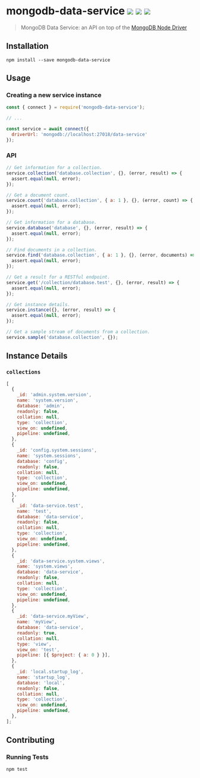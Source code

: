 # mongodb-data-service [![][workflow_img]][workflow_url] [![][npm_img]][npm_url] [![][dependabot_img]][dependabot_url]

> MongoDB Data Service: an API on top of the [MongoDB Node Driver][driver]

## Installation

```
npm install --save mongodb-data-service
```

## Usage

### Creating a new service instance

```javascript
const { connect } = require('mongodb-data-service');

// ...

const service = await connect({
  driverUrl: 'mongodb://localhost:27018/data-service'
});
```

### API

```javascript
// Get information for a collection.
service.collection('database.collection', {}, (error, result) => {
  assert.equal(null, error);
});

// Get a document count.
service.count('database.collection', { a: 1 }, {}, (error, count) => {
  assert.equal(null, error);
});

// Get information for a database.
service.database('database', {}, (error, result) => {
  assert.equal(null, error);
});

// Find documents in a collection.
service.find('database.collection', { a: 1 }, {}, (error, documents) => {
  assert.equal(null, error);
});

// Get a result for a RESTful endpoint.
service.get('/collection/database.test', {}, (error, result) => {
  assert.equal(null, error);
});

// Get instance details.
service.instance({}, (error, result) => {
  assert.equal(null, error);
});

// Get a sample stream of documents from a collection.
service.sample('database.collection', {});
```

## Instance Details

### `collections`

```javascript
[
  {
    _id: 'admin.system.version',
    name: 'system.version',
    database: 'admin',
    readonly: false,
    collation: null,
    type: 'collection',
    view_on: undefined,
    pipeline: undefined,
  },
  {
    _id: 'config.system.sessions',
    name: 'system.sessions',
    database: 'config',
    readonly: false,
    collation: null,
    type: 'collection',
    view_on: undefined,
    pipeline: undefined,
  },
  {
    _id: 'data-service.test',
    name: 'test',
    database: 'data-service',
    readonly: false,
    collation: null,
    type: 'collection',
    view_on: undefined,
    pipeline: undefined,
  },
  {
    _id: 'data-service.system.views',
    name: 'system.views',
    database: 'data-service',
    readonly: false,
    collation: null,
    type: 'collection',
    view_on: undefined,
    pipeline: undefined,
  },
  {
    _id: 'data-service.myView',
    name: 'myView',
    database: 'data-service',
    readonly: true,
    collation: null,
    type: 'view',
    view_on: 'test',
    pipeline: [{ $project: { a: 0 } }],
  },
  {
    _id: 'local.startup_log',
    name: 'startup_log',
    database: 'local',
    readonly: false,
    collation: null,
    type: 'collection',
    view_on: undefined,
    pipeline: undefined,
  },
];
```

## Contributing

### Running Tests

```bash
npm test
```

[workflow_img]: https://github.com/mongodb-js/data-service/workflows/Check%20and%20Test/badge.svg?event=push
[workflow_url]: https://github.com/mongodb-js/data-service/actions?query=workflow%3A%22Check+and+Test%22
[npm_img]: https://img.shields.io/npm/v/mongodb-data-service.svg?style=flat-square
[npm_url]: https://www.npmjs.org/package/mongodb-data-service
[driver]: https://github.com/mongodb/node-mongodb-native
[dependabot_img]: https://api.dependabot.com/badges/status?host=github&repo=mongodb-js/data-service
[dependabot_url]: https://app.dependabot.com/accounts/mongodb-js/repos/51536401
